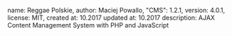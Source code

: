 name: Reggae Polskie,
author: Maciej Powallo,
"CMS": 1.2.1,
version: 4.0.1,
license: MIT,
created at: 10.2017
updated at: 10.2017
description: AJAX Content Management System with PHP and JavaScript